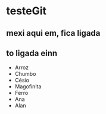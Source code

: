 # testeGit

## mexi aqui em, fica ligada 
## to ligada einn

- Arroz
- Chumbo
- Césio
- Magofinita
- Ferro
- Ana
- Alan
